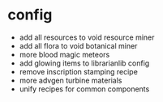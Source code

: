 # config
* add all resources to void resource miner
* add all flora to void botanical miner
* more blood magic meteors
* add glowing items to librarianlib config
* remove inscription stamping recipe
* more advgen turbine materials
* unify recipes for common components
